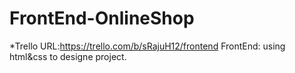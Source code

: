 # FrontEnd-OnlineShop


*Trello URL:https://trello.com/b/sRajuH12/frontend
FrontEnd: using html&css to designe project.
